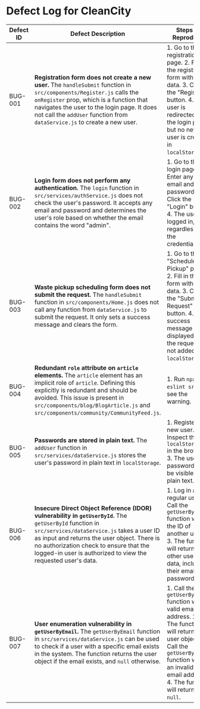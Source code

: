 # Defect Log for CleanCity

| Defect ID | Defect Description | Steps to Reproduce | Severity | Status |
|---|---|---|---|---|
| BUG-001 | **Registration form does not create a new user.** The `handleSubmit` function in `src/components/Register.js` calls the `onRegister` prop, which is a function that navigates the user to the login page. It does not call the `addUser` function from `dataService.js` to create a new user. | 1. Go to the registration page. 2. Fill in the registration form with valid data. 3. Click the "Register" button. 4. The user is redirected to the login page, but no new user is created in `localStorage`. | Critical | Open |
| BUG-002 | **Login form does not perform any authentication.** The `login` function in `src/services/authService.js` does not check the user's password. It accepts any email and password and determines the user's role based on whether the email contains the word "admin". | 1. Go to the login page. 2. Enter any email and password. 3. Click the "Login" button. 4. The user is logged in, regardless of the credentials. | Critical | Open |
| BUG-003 | **Waste pickup scheduling form does not submit the request.** The `handleSubmit` function in `src/components/Home.js` does not call any function from `dataService.js` to submit the request. It only sets a success message and clears the form. | 1. Go to the "Schedule Pickup" page. 2. Fill in the form with valid data. 3. Click the "Submit Request" button. 4. A success message is displayed, but the request is not added to `localStorage`. | Critical | Open |
| BUG-004 | **Redundant `role` attribute on `article` elements.** The `article` element has an implicit role of `article`. Defining this explicitly is redundant and should be avoided. This issue is present in `src/components/blog/BlogArticle.js` and `src/components/community/CommunityFeed.js`. | 1. Run `npx eslint src` to see the warning. | Minor | Open |
| BUG-005 | **Passwords are stored in plain text.** The `addUser` function in `src/services/dataService.js` stores the user's password in plain text in `localStorage`. | 1. Register a new user. 2. Inspect the `localStorage` in the browser. 3. The user's password will be visible in plain text. | Critical | Open |
| BUG-006 | **Insecure Direct Object Reference (IDOR) vulnerability in `getUserById`.** The `getUserById` function in `src/services/dataService.js` takes a user ID as input and returns the user object. There is no authorization check to ensure that the logged-in user is authorized to view the requested user's data. | 1. Log in as a regular user. 2. Call the `getUserById` function with the ID of another user. 3. The function will return the other user's data, including their email and password. | High | Open |
| BUG-007 | **User enumeration vulnerability in `getUserByEmail`.** The `getUserByEmail` function in `src/services/dataService.js` can be used to check if a user with a specific email exists in the system. The function returns the user object if the email exists, and `null` otherwise. | 1. Call the `getUserByEmail` function with a valid email address. 2. The function will return the user object. 3. Call the `getUserByEmail` function with an invalid email address. 4. The function will return `null`. | Medium | Open |
